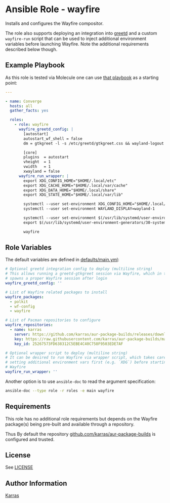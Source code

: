 # Ansible Role - wayfire

Installs and configures the Wayfire compositor.

The role also supports deploying an integration into
[greetd](https://git.sr.ht/~kennylevinsen/greetd) and a custom `wayfire-run`
script that can be used to inject additional environment variables before
launching Wayfire. Note the additional requirements described below though.

## Example Playbook

As this role is tested via Molecule one can use [that
playbook](./molecule/default/converge.yml) as a starting point:

```yaml
---

- name: Converge
  hosts: all
  gather_facts: yes

  roles:
    - role: wayfire
      wayfire_greetd_config: |
        [autostart]
        autostart_wf_shell = false
        dm = gtkgreet -l -s /etc/greetd/gtkgreet.css && wayland-logout

        [core]
        plugins  = autostart
        vheight  = 1
        vwidth   = 1
        xwayland = false
      wayfire_run_wrapper: |
        export XDG_CONFIG_HOME="$HOME/.local/etc"
        export XDG_CACHE_HOME="$HOME/.local/var/cache"
        export XDG_DATA_HOME="$HOME/.local/share"
        export XDG_STATE_HOME="$HOME/.local/var/lib"

        systemctl --user set-environment XDG_CONFIG_HOME="$HOME/.local/etc"
        systemctl --user set-environment WAYLAND_DISPLAY=wayland-1

        systemctl --user set-environment $(/usr/lib/systemd/user-environment-generators/30-systemd-environment-d-generator)
        export $(/usr/lib/systemd/user-environment-generators/30-systemd-environment-d-generator)

        wayfire
```

## Role Variables

The default variables are defined in [defaults/main.yml](./defaults/main.yml):

```yaml
# Optional greetd integration config to deploy (multiline string)
# This allows running a greetd-gtkgreet session via Wayfire, which in turn
# spawns a proper Wayfire session after login
wayfire_greetd_config: ''

# List of Wayfire related packages to install
wayfire_packages:
  - polkit
  - wf-config
  - wayfire

# List of Pacman repositories to configure
wayfire_repositories:
  - name: karras
    server: https://github.com/karras/aur-package-builds/releases/download/v2.0.0
    key: https://raw.githubusercontent.com/karras/aur-package-builds/main/builder_public_key.asc
    key_id: 25267573FD638312C5EBE4C40C758F9503EDE7AF

# Optional wrapper script to deploy (multiline string)
# It can be desired to run Wayfire via wrapper script, which takes care of
# setting additional environment vars first (e.g. `XDG`) before starting
# Wayfire
wayfire_run_wrapper: ''
```

Another option is to use `ansible-doc` to read the argument specification:

```sh
ansible-doc --type role -r roles -e main wayfire
```

## Requirements

This role has no additional role requirements but depends on the Wayfire
package(s) being pre-built and available through a repository.

Thus By default the repository
[github.com/karras/aur-package-builds](https://github.com/karras/aur-package-builds)
is configured and trusted.

## License

See [LICENSE](./LICENSE)

## Author Information

[Karras](https://github.com/karras)
